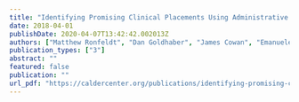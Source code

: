 ```yaml
---
title: "Identifying Promising Clinical Placements Using Administrative Data: Preliminary Results from ISTI Placement Initiative Pilot"
date: 2018-04-01
publishDate: 2020-04-07T13:42:42.002013Z
authors: ["Matthew Ronfeldt", "Dan Goldhaber", "James Cowan", "Emanuele Bardelli", "Joy Johnson", "Christopher Daniel Tien"]
publication_types: ["3"]
abstract: ""
featured: false
publication: ""
url_pdf: "https://caldercenter.org/publications/identifying-promising-clinical-placements-using-administrative-data-preliminary-results"
---
```


